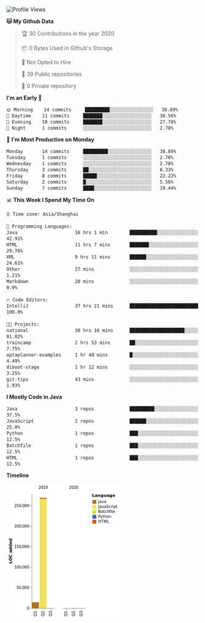 <!--START_SECTION:waka-->
![Profile Views](http://img.shields.io/badge/Profile%20Views-0-blue)

**🐱 My Github Data** 

> 🏆 30 Contributions in the year 2020
 > 
> 📦 0 Bytes Used in Github's Storage 
 > 
> 🚫 Not Opted to Hire
 > 
> 📜 39 Public repositories
 > 
> 🔑 0 Private repository 
 > 
**I'm an Early 🐤** 

```text
🌞 Morning    14 commits     █████████░░░░░░░░░░░░░░░░   38.89% 
🌆 Daytime    11 commits     ███████░░░░░░░░░░░░░░░░░░   30.56% 
🌃 Evening    10 commits     ███████░░░░░░░░░░░░░░░░░░   27.78% 
🌙 Night      1 commits      ░░░░░░░░░░░░░░░░░░░░░░░░░   2.78%

```
📅 **I'm Most Productive on Monday** 

```text
Monday       14 commits     █████████░░░░░░░░░░░░░░░░   38.89% 
Tuesday      1 commits      ░░░░░░░░░░░░░░░░░░░░░░░░░   2.78% 
Wednesday    1 commits      ░░░░░░░░░░░░░░░░░░░░░░░░░   2.78% 
Thursday     3 commits      ██░░░░░░░░░░░░░░░░░░░░░░░   8.33% 
Friday       8 commits      █████░░░░░░░░░░░░░░░░░░░░   22.22% 
Saturday     2 commits      █░░░░░░░░░░░░░░░░░░░░░░░░   5.56% 
Sunday       7 commits      ████░░░░░░░░░░░░░░░░░░░░░   19.44%

```


📊 **This Week I Spend My Time On** 

```text
⌚︎ Time zone: Asia/Shanghai

💬 Programming Languages: 
Java                     16 hrs 1 min        ██████████░░░░░░░░░░░░░░░   42.91% 
HTML                     11 hrs 7 mins       ███████░░░░░░░░░░░░░░░░░░   29.76% 
XML                      9 hrs 11 mins       ██████░░░░░░░░░░░░░░░░░░░   24.61% 
Other                    27 mins             ░░░░░░░░░░░░░░░░░░░░░░░░░   1.21% 
Markdown                 20 mins             ░░░░░░░░░░░░░░░░░░░░░░░░░   0.9%

🔥 Code Editors: 
IntelliJ                 37 hrs 21 mins      █████████████████████████   100.0%

🐱‍💻 Projects: 
national                 30 hrs 16 mins      ████████████████████░░░░░   81.02% 
traincamp                2 hrs 53 mins       ██░░░░░░░░░░░░░░░░░░░░░░░   7.75% 
optaplanner-examples     1 hr 40 mins        █░░░░░░░░░░░░░░░░░░░░░░░░   4.49% 
diboot-stage             1 hr 12 mins        ░░░░░░░░░░░░░░░░░░░░░░░░░   3.25% 
git-tips                 43 mins             ░░░░░░░░░░░░░░░░░░░░░░░░░   1.93%

```

**I Mostly Code in Java** 

```text
Java                     3 repos             █████████░░░░░░░░░░░░░░░░   37.5% 
JavaScript               2 repos             ██████░░░░░░░░░░░░░░░░░░░   25.0% 
Python                   1 repos             ███░░░░░░░░░░░░░░░░░░░░░░   12.5% 
Batchfile                1 repos             ███░░░░░░░░░░░░░░░░░░░░░░   12.5% 
HTML                     1 repos             ███░░░░░░░░░░░░░░░░░░░░░░   12.5%

```


**Timeline**

![Chart not found](https://github.com/2720851545/2720851545/blob/master/charts/bar_graph.png) 


<!--END_SECTION:waka-->
